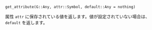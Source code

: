 ```
get_attribute(G::Any, attr::Symbol, default::Any = nothing)
```

属性 `attr` に保存されている値を返します。値が設定されていない場合は、`default` を返します。
